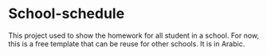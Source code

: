 # School-schedule
 
This project used to show the homework for all student in a school. For now, this is a free template that can be reuse for other schools. It is in Arabic.
